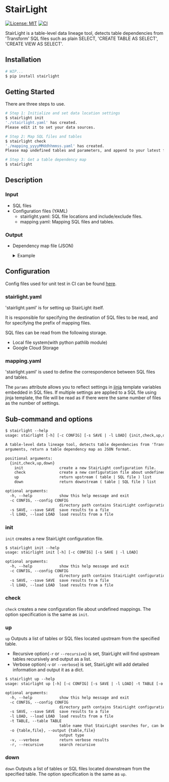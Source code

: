 # StairLight

[![License: MIT](https://img.shields.io/badge/License-MIT-blue.svg)](https://opensource.org/licenses/MIT) [![CI](https://github.com/tosh2230/stairlight/actions/workflows/ci.yml/badge.svg)](https://github.com/tosh2230/stairlight/actions/workflows/ci.yml)

StairLight is a table-level data lineage tool, detects table dependencies from 'Transform' SQL files such as plain SELECT, 'CREATE TABLE AS SELECT', 'CREATE VIEW AS SELECT'.

## Installation

```sh
# WIP...
$ pip install stairlight
```

## Getting Started

There are three steps to use.

```sh
# Step 1: Initialize and set data location settings
$ stairlight init
'./stairlight.yaml' has created.
Please edit it to set your data sources.

# Step 2: Map SQL files and tables
$ stairlight check
'./mapping_yyyyMMddhhmmss.yaml' has created.
Please map undefined tables and parameters, and append to your latest file.

# Step 3: Get a table dependency map
$ stairlight
```

## Description

### Input

- SQL files
- Configuration files (YAML)
    - stairlight.yaml: SQL file locations and include/exclude files.
    - mapping.yaml: Mapping SQL files and tables.

### Output

- Dependency map file (JSON)

    <details>

    <summary>Example</summary>

    ```json
    {
        "PROJECT_d.DATASET_e.TABLE_f": {
            "PROJECT_j.DATASET_k.TABLE_l": {
                "type": "fs",
                "file": "tests/sql/main/test_e.sql",
                "uri": "/foo/bar/stairlight/tests/sql/main/test_e.sql",
                "line": 1,
                "line_str": "SELECT * FROM PROJECT_j.DATASET_k.TABLE_l WHERE 1 = 1"
            },
            "PROJECT_g.DATASET_h.TABLE_i": {
                "type": "gcs",
                "file": "sql/test_b/test_b.sql",
                "uri": "gs://baz/sql/test_b/test_b.sql",
                "line": 23,
                "line_str": "    PROJECT_g.DATASET_h.TABLE_i AS b",
                "bucket": "stairlight"
            },
            "PROJECT_C.DATASET_C.TABLE_C": {
                "type": "gcs",
                "file": "sql/test_b/test_b.sql",
                "uri": "gs://baz/sql/test_b/test_b.sql",
                "line": 6,
                "line_str": "        PROJECT_C.DATASET_C.TABLE_C",
                "bucket": "stairlight"
            },
            "PROJECT_d.DATASET_d.TABLE_d": {
                "type": "gcs",
                "file": "sql/test_b/test_b.sql",
                "uri": "gs://baz/sql/test_b/test_b.sql",
                "line": 15,
                "line_str": "        PROJECT_d.DATASET_d.TABLE_d",
                "bucket": "stairlight"
            }
        },
        "PROJECT_j.DATASET_k.TABLE_l": {
            "PROJECT_d.DATASET_e.TABLE_f": {
                "type": "fs",
                "file": "tests/sql/main/test_d.sql",
                "uri": "/foo/bar/stairlight/tests/sql/main/test_d.sql",
                "line": 1,
                "line_str": "SELECT * FROM PROJECT_d.DATASET_e.TABLE_f WHERE 1 = 1"
            }
        },
        "PROJECT_d.DATASET_d.TABLE_d": {
            "PROJECT_e.DATASET_e.TABLE_e": {
                "type": "fs",
                "file": "tests/sql/main/test_f.sql",
                "uri": "/foo/bar/stairlight/tests/sql/main/test_f.sql",
                "line": 1,
                "line_str": "SELECT * FROM PROJECT_e.DATASET_e.TABLE_e WHERE 1 = 1"
            }
        },
    }
    ```

    </details>

## Configuration

Config files used for unit test in CI can be found [here](https://github.com/tosh2230/stairlight/tree/main/config).

### stairlight.yaml

'stairlight.yaml' is for setting up StairLight itself.

It is responsible for specifying the destination of SQL files to be read, and for specifying the prefix of mapping files.

SQL files can be read from the following storage.

- Local file system(with python pathlib module)
- Google Cloud Storage

### mapping.yaml

'stairlight.yaml' is used to define the correspondence between SQL files and tables.

The `params` attribute allows you to reflect settings in [jinja](https://jinja.palletsprojects.com/) template variables embedded in SQL files. If multiple settings are applied to a SQL file using jinja template, the file will be read as if there were the same number of files as the number of settings.

## Sub-command and options

```txt
$ stairlight --help
usage: stairlight [-h] [-c CONFIG] [-s SAVE | -l LOAD] {init,check,up,down} ...

A table-level data lineage tool, detects table dependencies from 'Transform' SQL files. Without positional
arguments, return a table dependency map as JSON format.

positional arguments:
  {init,check,up,down}
    init                create a new StairLight configuration file.
    check               create a new configuration file about undefined mappings.
    up                  return upstream ( table | SQL file ) list
    down                return downstream ( table | SQL file ) list

optional arguments:
  -h, --help            show this help message and exit
  -c CONFIG, --config CONFIG
                        directory path contains StairLight configuration files.
  -s SAVE, --save SAVE  save results to a file
  -l LOAD, --load LOAD  load results from a file
```

### init

`init` creates a new StairLight configuration file.

```txt
$ stairlight init --help
usage: stairlight init [-h] [-c CONFIG] [-s SAVE | -l LOAD]

optional arguments:
  -h, --help            show this help message and exit
  -c CONFIG, --config CONFIG
                        directory path contains StairLight configuration files.
  -s SAVE, --save SAVE  save results to a file
  -l LOAD, --load LOAD  load results from a file
```

### check

`check` creates a new configuration file about undefined mappings.
The option specification is the same as `init`.

### up

`up` Outputs a list of tables or SQL files located upstream from the specified table.

- Recursive option(`-r` or `--recursive`) is set, StairLight will find upstream tables recursively and output as a list.
- Verbose option(`-v` or `--verbose`) is set, StairLight will add detailed information and output it as a dict.

```txt
$ stairlight up --help
usage: stairlight up [-h] [-c CONFIG] [-s SAVE | -l LOAD] -t TABLE [-o {table,file}] [-v] [-r]

optional arguments:
  -h, --help            show this help message and exit
  -c CONFIG, --config CONFIG
                        directory path contains StairLight configuration files.
  -s SAVE, --save SAVE  save results to a file
  -l LOAD, --load LOAD  load results from a file
  -t TABLE, --table TABLE
                        table name that StairLight searches for, can be specified multiple times.
  -o {table,file}, --output {table,file}
                        output type
  -v, --verbose         return verbose results
  -r, --recursive       search recursive
```

### down

`down` Outputs a list of tables or SQL files located downstream from the specified table.
The option specification is the same as `up`.
